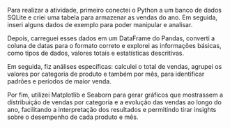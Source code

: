 Para realizar a atividade, primeiro conectei o Python a um banco de dados SQLite e criei uma tabela para armazenar as vendas do ano. Em seguida, inseri alguns dados de exemplo para poder manipular e analisar.

Depois, carreguei esses dados em um DataFrame do Pandas, converti a coluna de datas para o formato correto e explorei as informações básicas, como tipos de dados, valores totais e estatísticas descritivas.

Em seguida, fiz análises específicas: calculei o total de vendas, agrupei os valores por categoria de produto e também por mês, para identificar padrões e períodos de maior venda.

Por fim, utilizei Matplotlib e Seaborn para gerar gráficos que mostrassem a distribuição de vendas por categoria e a evolução das vendas ao longo do ano, facilitando a interpretação dos resultados e permitindo tirar insights sobre o desempenho de cada produto e mês.
